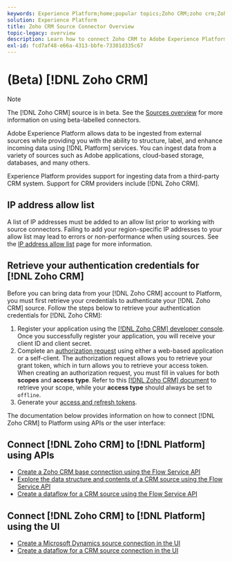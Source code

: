 ```yaml
---
keywords: Experience Platform;home;popular topics;Zoho CRM;zoho crm;Zoho;zoho
solution: Experience Platform
title: Zoho CRM Source Connector Overview
topic-legacy: overview
description: Learn how to connect Zoho CRM to Adobe Experience Platform using APIs or the user interface.
exl-id: fcd7af48-e66a-4313-bbfe-73301d335c67
---
```

# (Beta) [!DNL Zoho CRM]

>[!NOTE]
>
>The [!DNL Zoho CRM] source is in beta. See the [Sources overview](../../home.md#terms-and-conditions) for more information on using beta-labelled connectors.

Adobe Experience Platform allows data to be ingested from external sources while providing you with the ability to structure, label, and enhance incoming data using [!DNL Platform] services. You can ingest data from a variety of sources such as Adobe applications, cloud-based storage, databases, and many others.

Experience Platform provides support for ingesting data from a third-party CRM system. Support for CRM providers include [!DNL Zoho CRM].

## IP address allow list

A list of IP addresses must be added to an allow list prior to working with source connectors. Failing to add your region-specific IP addresses to your allow list may lead to errors or non-performance when using sources. See the [IP address allow list](../../ip-address-allow-list.md) page for more information.

## Retrieve your authentication credentials for [!DNL Zoho CRM]

Before you can bring data from your [!DNL Zoho CRM] account to Platform, you must first retrieve your credentials to authenticate your [!DNL Zoho CRM] source. Follow the steps below to retrieve your authentication credentials for [!DNL Zoho CRM]:

1. Register your application using the [[!DNL Zoho CRM] developer console](https://accounts.zoho.com/). Once you successfully register your application, you will receive your client ID and client secret.
2. Complete an [authorization request](https://www.zoho.com/crm/developer/docs/api/v2/auth-request.html) using either a web-based application or a self-client. The authorization request allows you to retrieve your grant token, which in turn allows you to retrieve your access token. When creating an authorization request, you must fill in values for both **scopes** and **access type**. Refer to this [[!DNL Zoho CRM] document](https://www.zoho.com/crm/developer/docs/api/v2/scopes.html) to retrieve your scope, while your **access type** should always be set to `offline`.
3. Generate your [access and refresh tokens](https://www.zoho.com/crm/developer/docs/api/v2/access-refresh.html).

The documentation below provides information on how to connect [!DNL Zoho CRM] to Platform using APIs or the user interface:

## Connect [!DNL Zoho CRM] to [!DNL Platform] using APIs

- [Create a Zoho CRM base connection using the Flow Service API](../../tutorials/api/create/crm/zoho.md)
- [Explore the data structure and contents of a CRM source using the Flow Service API](../../tutorials/api/explore/crm.md)
- [Create a dataflow for a CRM source using the Flow Service API](../../tutorials/api/collect/crm.md)

## Connect [!DNL Zoho CRM] to [!DNL Platform] using the UI

- [Create a Microsoft Dynamics source connection in the UI](../../tutorials/ui/create/crm/zoho.md)
- [Create a dataflow for a CRM source connection in the UI](../../tutorials/ui/dataflow/crm.md)
